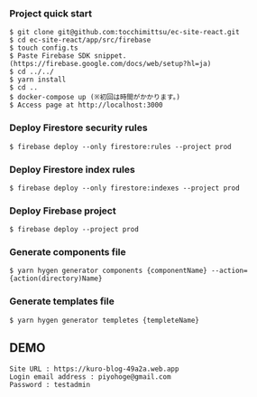 ### Project quick start
```
$ git clone git@github.com:tocchimittsu/ec-site-react.git
$ cd ec-site-react/app/src/firebase
$ touch config.ts
$ Paste Firebase SDK snippet.(https://firebase.google.com/docs/web/setup?hl=ja)
$ cd ../../
$ yarn install
$ cd ..
$ docker-compose up (※初回は時間がかかります。)
$ Access page at http://localhost:3000
```

### Deploy Firestore security rules
```
$ firebase deploy --only firestore:rules --project prod
```

### Deploy Firestore index rules
```
$ firebase deploy --only firestore:indexes --project prod
```

### Deploy Firebase project
```
$ firebase deploy --project prod
```

### Generate components file
```
$ yarn hygen generator components {componentName} --action={action(directory)Name}
```

### Generate templates file
```
$ yarn hygen generator templetes {templeteName}
```

## DEMO
```
Site URL : https://kuro-blog-49a2a.web.app
Login email address : piyohoge@gmail.com
Password : testadmin
```
